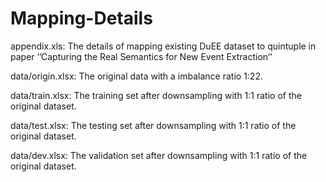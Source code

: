 # Mapping-Details
appendix.xls: The details of mapping existing DuEE dataset to quintuple in paper ‘’Capturing the Real Semantics for New Event Extraction‘’

data/origin.xlsx: The original data with a imbalance ratio 1:22.

data/train.xlsx: The training set after downsampling with 1:1 ratio of the original dataset.

data/test.xlsx: The testing set after downsampling with 1:1 ratio of the original dataset.

data/dev.xlsx: The validation set after downsampling with 1:1 ratio of the original dataset.
